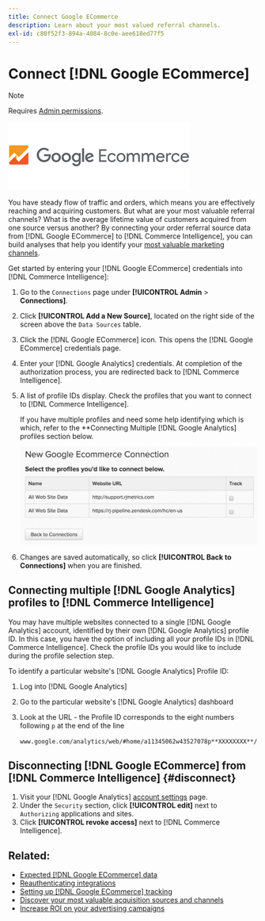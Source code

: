 ```yaml
---
title: Connect Google ECommerce
description: Learn about your most valued referral channels.
exl-id: c80f52f3-894a-4084-8c0e-aee618ed77f5
---
```

# Connect [!DNL Google ECommerce]

>[!NOTE]
>
>Requires [Admin permissions](../../../administrator/user-management/user-management.md).

![](../../../assets/google-ecommerce-logo.png)

You have steady flow of traffic and orders, which means you are effectively reaching and acquiring customers. But what are your most valuable referral channels? What is the average lifetime value of customers acquired from one source versus another? By connecting your order referral source data from [!DNL Google ECommerce] to [!DNL Commerce Intelligence], you can build analyses that help you identify your [most valuable marketing channels](../../../data-analyst/analysis/most-value-source-channel.md).

Get started by entering your [!DNL Google ECommerce] credentials into [!DNL Commerce Intelligence]:

1. Go to the `Connections` page under **[!UICONTROL Admin** > **Connections]**.
1. Click **[!UICONTROL Add a New Source]**, located on the right side of the screen above the `Data Sources` table.
1. Click the [!DNL Google ECommerce] icon. This opens the [!DNL Google ECommerce] credentials page.
1. Enter your [!DNL Google Analytics] credentials. At completion of the authorization process, you are redirected back to [!DNL Commerce Intelligence].
1. A list of profile IDs display. Check the profiles that you want to connect to [!DNL Commerce Intelligence].

     If you have multiple profiles and need some help identifying which is which, refer to the **Connecting Multiple [!DNL Google Analytics] profiles section below.

     ![](../../../assets/conn-mult-ga-profiles.png)<!--{: width="500"}-->

1. Changes are saved automatically, so click **[!UICONTROL Back to Connections]** when you are finished.

## Connecting multiple [!DNL Google Analytics] profiles to [!DNL Commerce Intelligence]

You may have multiple websites connected to a single [!DNL Google Analytics] account, identified by their own [!DNL Google Analytics] profile ID. In this case, you have the option of including all your profile IDs in [!DNL Commerce Intelligence]. Check the profile IDs you would like to include during the profile selection step.

To identify a particular website's [!DNL Google Analytics] Profile ID:

1. Log into [!DNL Google Analytics]
1. Go to the particular website's [!DNL Google Analytics] dashboard
1. Look at the URL - the Profile ID corresponds to the eight numbers following `p` at the end of the line

   `www.google.com/analytics/web/#home/a11345062w43527078p**XXXXXXXX**/`

## Disconnecting [!DNL Google ECommerce] from [!DNL Commerce Intelligence] {#disconnect}

1. Visit your [!DNL Google Analytics] [account settings](https://www.google.com/account/about/?hl=en) page.
1. Under the `Security` section, click **[!UICONTROL edit]** next to `Authorizing` applications and sites.
1. Click **[!UICONTROL revoke access]** next to [!DNL Commerce Intelligence].

## Related:

* [Expected [!DNL Google ECommerce] data](../integrations/google-ecommerce-data.md)
* [Reauthenticating integrations](https://experienceleague.adobe.com/docs/commerce-knowledge-base/kb/how-to/mbi-reauthenticating-integrations.html?lang=en)
* [Setting up [!DNL Google ECommerce] tracking](https://support.google.com/analytics/answer/1009612?hl=en)
* [Discover your most valuable acquisition sources and channels](../../analysis/most-value-source-channel.md)
* [Increase ROI on your advertising campaigns](../../analysis/roi-ad-camp.md)
